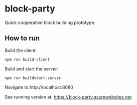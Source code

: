 # block-party
Quick cooperative block building prototype.

## How to run
Build the client:
```
npm run build-client
```

Build and start the server:
```
npm run buildstart-server
```

Navigate to http://localhost:8080

See running version at: https://block-party.azurewebsites.net